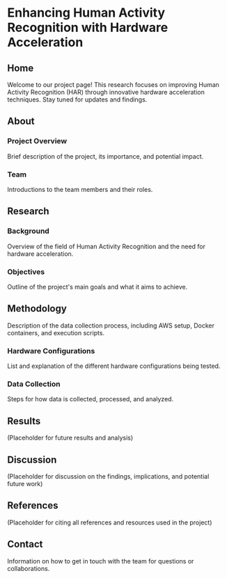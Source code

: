 # Enhancing Human Activity Recognition with Hardware Acceleration

<!-- Link to this website: https://louiecai.github.io/DSC-180B-Hardware-Acceleration/ -->

## Home
Welcome to our project page! This research focuses on improving Human Activity Recognition (HAR) through innovative hardware acceleration techniques. Stay tuned for updates and findings.

## About
### Project Overview
Brief description of the project, its importance, and potential impact.

### Team
Introductions to the team members and their roles.

## Research
### Background
Overview of the field of Human Activity Recognition and the need for hardware acceleration.

### Objectives
Outline of the project's main goals and what it aims to achieve.

## Methodology
Description of the data collection process, including AWS setup, Docker containers, and execution scripts.

### Hardware Configurations
List and explanation of the different hardware configurations being tested.

### Data Collection
Steps for how data is collected, processed, and analyzed.

## Results
(Placeholder for future results and analysis)

## Discussion
(Placeholder for discussion on the findings, implications, and potential future work)

## References
(Placeholder for citing all references and resources used in the project)

## Contact
Information on how to get in touch with the team for questions or collaborations.
